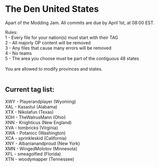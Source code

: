 # The Den United States

Apart of the Modding Jam. All commits are due by April 1st, at 08:00 EST.

Rules: <br />
1 - Every file for your nation(s) must start with their TAG <br />
2 - All majorly OP content will be removed <br />
3 - Any files that cause many errors will be removed <br />
4 - No teams <br />
5 - The area you choose must be part of the contiguous 48 states <br />
<br />
You are allowed to modify provinces and states.<br /><br />

## Current tag list:

XWY - Playerandplayer (Wyoming)<br />
XAL - Kasastul (Alabama)<br />
XTX - Nikolafun (Texas)<br />
XOH - TheWalrusMann (Ohio)<br />
XNN - Knighticus (New England)<br />
XVA - tombricks (Virginia)<br />
XWA - Potanicc (Washington)<br />
XCA - sprinkleskid (California)<br />
XNY - Albanianandproud (New York)<br />
XMN - WingedMolotov (Minnesota)<br />
XFL - smeagolfied (Florida)<br />
XTN - woodymapper (Tennessee)<br />

